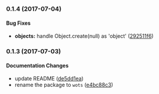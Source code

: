 ### 0.1.4 (2017-07-04)

#### Bug Fixes

* **objects:** handle Object.create(null) as 'object' ([292511f6](https://github.com/tvardy/wots/commit/292511f62cfdc18be7c8abd00b47b2e626ab93a8))


### 0.1.3 (2017-07-03)

#### Documentation Changes

* update README ([de5dd1ea](https://github.com/tvardy/wots/commit/de5dd1eae01950a34a015fa3d67c6d4bec6064c1))
* rename the package to `wots` ([e4bc88c3](https://github.com/tvardy/wots/commit/e4bc88c36e6c20623205a1f1acb6448abe79ae74))

